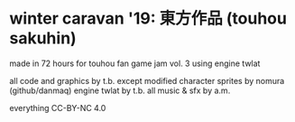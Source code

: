 # winter caravan '19: 東方作品 (touhou sakuhin)

made in 72 hours for touhou fan game jam vol. 3 using engine twlat

all code and graphics by t.b. except modified character sprites by nomura (github/danmaq)
engine twlat by t.b.
all music & sfx by a.m.

everything CC-BY-NC 4.0
